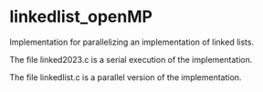 # linkedlist_openMP

Implementation for parallelizing an implementation of linked lists.

The file linked2023.c is a serial execution of the implementation.

The file linkedlist.c is a parallel version of the implementation.
